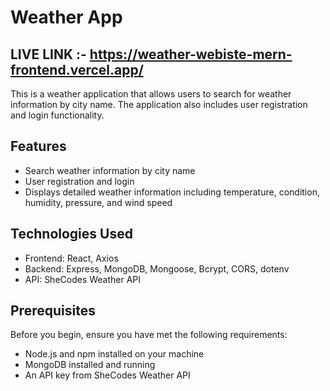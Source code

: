 # Weather App

## LIVE LINK :- https://weather-webiste-mern-frontend.vercel.app/

This is a weather application that allows users to search for weather information by city name. The application also includes user registration and login functionality. 

## Features

- Search weather information by city name
- User registration and login
- Displays detailed weather information including temperature, condition, humidity, pressure, and wind speed

## Technologies Used

- Frontend: React, Axios
- Backend: Express, MongoDB, Mongoose, Bcrypt, CORS, dotenv
- API: SheCodes Weather API

## Prerequisites

Before you begin, ensure you have met the following requirements:

- Node.js and npm installed on your machine
- MongoDB installed and running
- An API key from SheCodes Weather API

